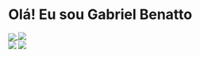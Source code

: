 # Olá! Eu sou Gabriel Benatto

<a href="https://github.com/BnATT0/readme.md">
  <img align="center" src="https://github-readme-stats.vercel.app/api?username=BnATT0&count_private=true&show_icons=true&theme=dark" />
</a>
<a href="https://github.com/BnATT0/readme.md">
  <img align="top" src="https://github-readme-stats.vercel.app/api/top-langs/?username=BnATT0&layout=compact&theme=dark" />
</a>

<div> 
  <a href="https://www.instagram.com/gbenatto/" target="_blank"><img src="https://img.shields.io/badge/-Instagram-%23E4405F?style=for-the-badge&logo=instagram&logoColor=white" target="_blank"></a>
  <a href="https://www.linkedin.com/in/gabriel-benatto-cardoso-030b9a2bb/" target="_blank"><img src="https://img.shields.io/badge/-LinkedIn-%230077B5?style=for-the-badge&logo=linkedin&logoColor=white" target="_blank"></a> 
</div>
